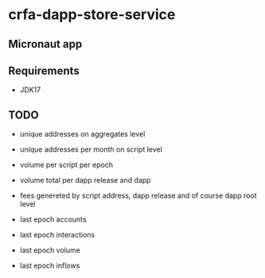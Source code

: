 # crfa-dapp-store-service

## Micronaut app

## Requirements
- JDK17

## TODO
- unique addresses on aggregates level
- unique addresses per month on script level
- volume per script per epoch
- volume total per dapp release and dapp
- fees genereted by script address, dapp release and of course dapp root level

- last epoch accounts
- last epoch interactions
- last epoch volume
- last epoch inflows
